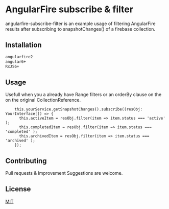 # AngularFire subscribe  & filter

angularfire-subscribe-filter is an example usage of filtering AngularFire results after subscribing to snapshotChanges() of a firebase collection.

## Installation

```bash
angularfire2
angular6+
RxJS6+
```

## Usage
Usefull when you a already have Range filters or an orderBy clause on the on the original CollectionReference.

```
    this.yourService.getSnapshotChanges().subscribe((resObj: YourInterface[]) => { 
      this.activeItem = resObj.filter(item => item.status === 'active' );
      this.completedItem = resObj.filter(item => item.status === 'completed' );
      this.archivedItem = resObj.filter(item => item.status === 'archived' );
    });
```

## Contributing
Pull requests & Improvement Suggestions are welcome.

## License
[MIT](https://choosealicense.com/licenses/mit/)
